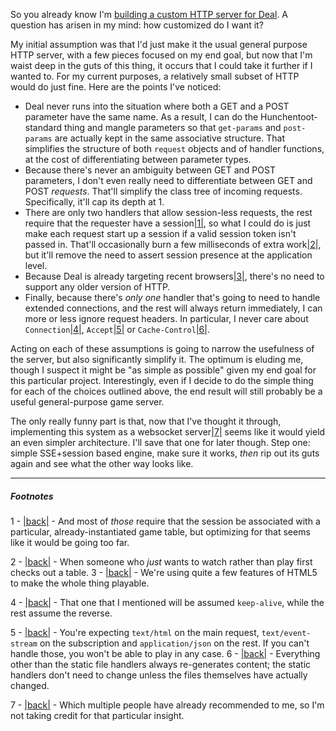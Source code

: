  So you already know I'm [building a custom HTTP server for Deal](http://langnostic.blogspot.ca/2013/10/deal-journal-interlude-two-being.html). A question has arisen in my mind: how customized do I want it?

My initial assumption was that I'd just make it the usual general purpose HTTP server, with a few pieces focused on my end goal, but now that I'm waist deep in the guts of this thing, it occurs that I could take it further if I wanted to. For my current purposes, a relatively small subset of HTTP would do just fine. Here are the points I've noticed:


-   Deal never runs into the situation where both a GET and a POST parameter have the same name. As a result, I can do the Hunchentoot-standard thing and mangle parameters so that `get-params` and `post-params` are actually kept in the same associative structure. That simplifies the structure of both `request` objects and of handler functions, at the cost of differentiating between parameter types.
-   Because there's never an ambiguity between GET and POST parameters, I don't even really need to differentiate between GET and POST *requests*. That'll simplify the class tree of incoming requests. Specifically, it'll cap its depth at 1.
-   There are only two handlers that allow session-less requests, the rest require that the requester have a session<a name="note-Sat-Nov-09-184009EST-2013"></a>[|1|](#foot-Sat-Nov-09-184009EST-2013), so what I could do is just make each request start up a session if a valid session token isn't passed in. That'll occasionally burn a few milliseconds of extra work<a name="note-Sat-Nov-09-184013EST-2013"></a>[|2|](#foot-Sat-Nov-09-184013EST-2013), but it'll remove the need to assert session presence at the application level.
-   Because Deal is already targeting recent browsers<a name="note-Sat-Nov-09-184016EST-2013"></a>[|3|](#foot-Sat-Nov-09-184016EST-2013), there's no need to support any older version of HTTP.
-   Finally, because there's *only one* handler that's going to need to handle extended connections, and the rest will always return immediately, I can more or less ignore request headers. In particular, I never care about `Connection`<a name="note-Sat-Nov-09-184019EST-2013"></a>[|4|](#foot-Sat-Nov-09-184019EST-2013), `Accept`<a name="note-Sat-Nov-09-184022EST-2013"></a>[|5|](#foot-Sat-Nov-09-184022EST-2013) or `Cache-Control`<a name="note-Sat-Nov-09-184025EST-2013"></a>[|6|](#foot-Sat-Nov-09-184025EST-2013).


Acting on each of these assumptions is going to narrow the usefulness of the server, but also significantly simplify it. The optimum is eluding me, though I suspect it might be "as simple as possible" given my end goal for this particular project. Interestingly, even if I decide to do the simple thing for each of the choices outlined above, the end result will still probably be a useful general-purpose game server.

The only really funny part is that, now that I've thought it through, implementing this system as a websocket server<a name="note-Sun-Nov-10-113904EST-2013"></a>[|7|](#foot-Sun-Nov-10-113904EST-2013) seems like it would yield an even simpler architecture. I'll save that one for later though. Step one: simple SSE+session based engine, make sure it works, *then* rip out its guts again and see what the other way looks like.

* * *
##### Footnotes

1 - <a name="foot-Sat-Nov-09-184009EST-2013"></a>[|back|](#note-Sat-Nov-09-184009EST-2013) - And most of *those* require that the session be associated with a particular, already-instantiated game table, but optimizing for that seems like it would be going too far.

2 - <a name="foot-Sat-Nov-09-184013EST-2013"></a>[|back|](#note-Sat-Nov-09-184013EST-2013) - When someone who *just* wants to watch rather than play first checks out a table.
3 - <a name="foot-Sat-Nov-09-184016EST-2013"></a>[|back|](#note-Sat-Nov-09-184016EST-2013) - We're using quite a few features of HTML5 to make the whole thing playable.

4 - <a name="foot-Sat-Nov-09-184019EST-2013"></a>[|back|](#note-Sat-Nov-09-184019EST-2013) - That one that I mentioned will be assumed `keep-alive`, while the rest assume the reverse.

5 - <a name="foot-Sat-Nov-09-184022EST-2013"></a>[|back|](#note-Sat-Nov-09-184022EST-2013) - You're expecting `text/html` on the main request, `text/event-stream` on the subscription and `application/json` on the rest. If you can't handle those, you won't be able to play in any case.
6 - <a name="foot-Sat-Nov-09-184025EST-2013"></a>[|back|](#note-Sat-Nov-09-184025EST-2013) - Everything other than the static file handlers always re-generates content; the static handlers don't need to change unless the files themselves have actually changed.

7 - <a name="foot-Sun-Nov-10-113904EST-2013"></a>[|back|](#note-Sun-Nov-10-113904EST-2013) - Which multiple people have already recommended to me, so I'm not taking credit for that particular insight.
